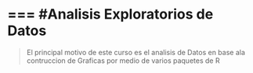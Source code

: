 ===
#Analisis Exploratorios de Datos
===
> El principal motivo de este curso es el analisis de Datos en base ala contruccion de Graficas por medio 
de varios paquetes de R 
